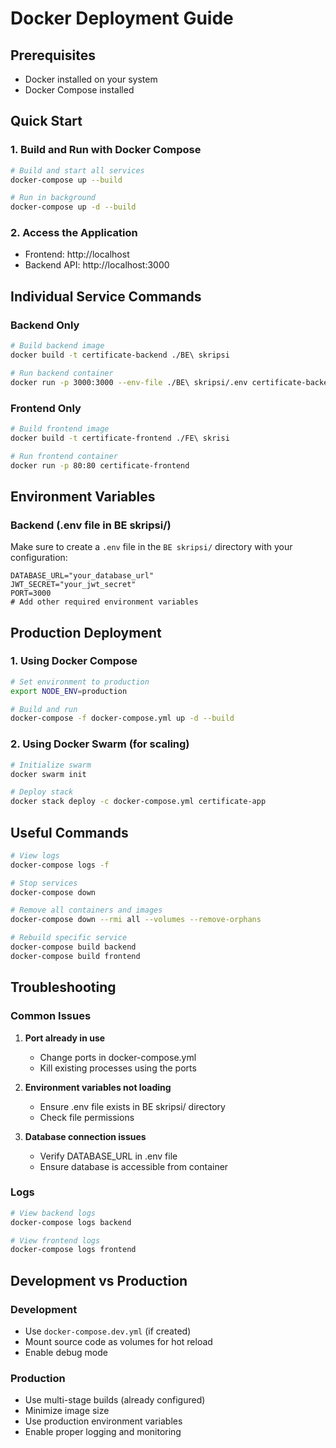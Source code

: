 # Docker Deployment Guide

## Prerequisites
- Docker installed on your system
- Docker Compose installed

## Quick Start

### 1. Build and Run with Docker Compose
```bash
# Build and start all services
docker-compose up --build

# Run in background
docker-compose up -d --build
```

### 2. Access the Application
- Frontend: http://localhost
- Backend API: http://localhost:3000

## Individual Service Commands

### Backend Only
```bash
# Build backend image
docker build -t certificate-backend ./BE\ skripsi

# Run backend container
docker run -p 3000:3000 --env-file ./BE\ skripsi/.env certificate-backend
```

### Frontend Only
```bash
# Build frontend image
docker build -t certificate-frontend ./FE\ skrisi

# Run frontend container
docker run -p 80:80 certificate-frontend
```

## Environment Variables

### Backend (.env file in BE skripsi/)
Make sure to create a `.env` file in the `BE skripsi/` directory with your configuration:
```
DATABASE_URL="your_database_url"
JWT_SECRET="your_jwt_secret"
PORT=3000
# Add other required environment variables
```

## Production Deployment

### 1. Using Docker Compose
```bash
# Set environment to production
export NODE_ENV=production

# Build and run
docker-compose -f docker-compose.yml up -d --build
```

### 2. Using Docker Swarm (for scaling)
```bash
# Initialize swarm
docker swarm init

# Deploy stack
docker stack deploy -c docker-compose.yml certificate-app
```

## Useful Commands

```bash
# View logs
docker-compose logs -f

# Stop services
docker-compose down

# Remove all containers and images
docker-compose down --rmi all --volumes --remove-orphans

# Rebuild specific service
docker-compose build backend
docker-compose build frontend
```

## Troubleshooting

### Common Issues

1. **Port already in use**
   - Change ports in docker-compose.yml
   - Kill existing processes using the ports

2. **Environment variables not loading**
   - Ensure .env file exists in BE skripsi/ directory
   - Check file permissions

3. **Database connection issues**
   - Verify DATABASE_URL in .env file
   - Ensure database is accessible from container

### Logs
```bash
# View backend logs
docker-compose logs backend

# View frontend logs
docker-compose logs frontend
```

## Development vs Production

### Development
- Use `docker-compose.dev.yml` (if created)
- Mount source code as volumes for hot reload
- Enable debug mode

### Production
- Use multi-stage builds (already configured)
- Minimize image size
- Use production environment variables
- Enable proper logging and monitoring 